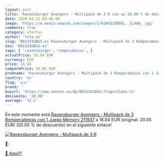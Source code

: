 ```yaml
---
layout: post
title: 'Ravensburger Avengers - Multipack de 3 R con un 20.00 % de descuento'
date: 2020-03-22 09:46:00
image: 'https://m.media-amazon.com/images/I/61WtEiEM8hL._SL400_.jpg'
comments: true
category: ofertas
author: 'tole.es'
slug: 'B0133IUBGS-es Ravensburger Avengers - Multipack de 3 Rompecabezas con 1...'
sku: 'B0133IUBGS-es'
tags: [ 'ravensburger','rompecabezas', ]
actualPrice: 16.04 EUR
currency: EUR
price: 16.04
comparePrice: 20.05 EUR
prodname: 'Ravensburger Avengers - Multipack de 3 Rompecabezas con 1 Juego Memory 211937'
country: 'es'
flag: '🇪🇸'
brand: ''
buyurl: 'https://www.amazon.es/dp/B0133IUBGS/?tag=tolees-21'
descuento: '20.00'
average: '12.1'
---
```


En este momento está [Ravensburger Avengers - Multipack de 3 Rompecabezas con 1 Juego Memory 211937](https://www.amazon.es/dp/B0133IUBGS/?tag=tolees-21) a 16.04 EUR (original: 20.05 EUR) (20.00 %  de descuento) en el siguiente enlace!

[![Ravensburger Avengers - Multipack de 3 R](https://m.media-amazon.com/images/I/61WtEiEM8hL._SL400_.jpg)](https://www.amazon.es/dp/B0133IUBGS/?tag=tolees-21)

🔎:


[🛒 Aquí!!!](https://www.amazon.es/dp/B0133IUBGS/?tag=tolees-21)
